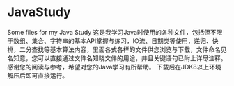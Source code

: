 # JavaStudy
Some files for my Java Study
这是我学习Java时使用的各种文件，包括但不限于数组、集合、字符串的基本API掌握与练习，IO流、日期类等使用，递归、快排，二分查找等基本算法内容，里面各式各样的文件供您浏览与下载，文件命名见名知意，您可以直接通过文件名知晓文件的用途，并且关键语句已附上详尽注释。感谢您的阅读与参考，希望对您的Java学习有所帮助。
下载后在JDK8以上环境解压后即可直接运行。
